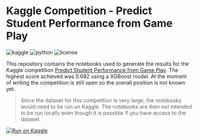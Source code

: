 # Kaggle Competition - Predict Student Performance from Game Play

![kaggle](https://img.shields.io/badge/kaggle-competitions-blue.svg)
![python](https://img.shields.io/badge/python-3.10-blue.svg)
![license](https://img.shields.io/badge/license-MIT-blue.svg)

This repository contains the notebooks used to generate the results for the Kaggle competition [Predict Student Performance from Game Play](https://www.kaggle.com/competitions/predict-student-performance-from-game-play). The highest score achieved was 0.682 using a XGBoost model. At the moment of writing the competition is still open so the overall position is not known yet.

> Since the dataset for this competition is very large, the notebooks would need to be run on Kaggle. The notebooks are then not intended to be run locally even though it is possible if you have access to the dataset.

[![Run on Kaggle](https://www.kaggle.com/static/images/open-in-kaggle.svg)](https://www.kaggle.com/code/daniarlert/xgboost-with-basic-features)
